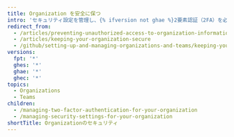 ```yaml
---
title: Organization を安全に保つ
intro: 'セキュリティ設定を管理し、{% ifversion not ghae %}2要素認証（2FA）を必須にし、{% endif %}Organization内のアクティビティとインテグレーションをレビューすることによって、Organizationのセキュリティを強化できます。'
redirect_from:
  - /articles/preventing-unauthorized-access-to-organization-information
  - /articles/keeping-your-organization-secure
  - /github/setting-up-and-managing-organizations-and-teams/keeping-your-organization-secure
versions:
  fpt: '*'
  ghes: '*'
  ghae: '*'
  ghec: '*'
topics:
  - Organizations
  - Teams
children:
  - /managing-two-factor-authentication-for-your-organization
  - /managing-security-settings-for-your-organization
shortTitle: Organizationのセキュリティ
---
```


